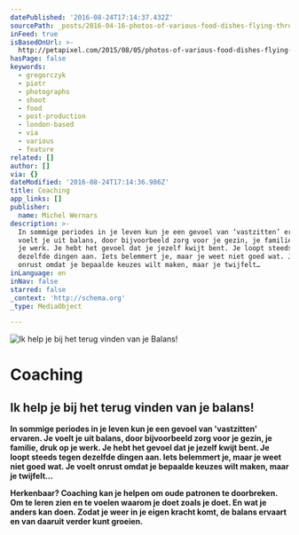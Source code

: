 ```yaml
---
datePublished: '2016-08-24T17:14:37.432Z'
sourcePath: _posts/2016-04-16-photos-of-various-food-dishes-flying-through-the-air.md
inFeed: true
isBasedOnUrl: >-
  http://petapixel.com/2015/08/05/photos-of-various-food-dishes-flying-through-the-air/
hasPage: false
keywords:
  - gregorczyk
  - piotr
  - photographs
  - shoot
  - food
  - post-production
  - london-based
  - via
  - various
  - feature
related: []
author: []
via: {}
dateModified: '2016-08-24T17:14:36.986Z'
title: Coaching
app_links: []
publisher:
  name: Michel Wernars
description: >-
  In sommige periodes in je leven kun je een gevoel van ‘vastzitten’ ervaren. Je
  voelt je uit balans, door bijvoorbeeld zorg voor je gezin, je familie, druk op
  je werk. Je hebt het gevoel dat je jezelf kwijt bent. Je loopt steeds tegen
  dezelfde dingen aan. Iets belemmert je, maar je weet niet goed wat. Je voelt
  onrust omdat je bepaalde keuzes wilt maken, maar je twijfelt…
inLanguage: en
inNav: false
starred: false
_context: 'http://schema.org'
_type: MediaObject

---
```

![Ik help je bij het terug vinden van je Balans!](https://the-grid-user-content.s3-us-west-2.amazonaws.com/bfb9b12b-71c8-465a-a2ea-4d5bb47f0a52.jpg)

# Coaching

## Ik help je bij het terug vinden van je balans!

**In sommige periodes in je leven kun je een gevoel van 'vastzitten' ervaren. Je voelt je uit balans, door bijvoorbeeld zorg voor je gezin, je familie, druk op je werk. Je hebt het gevoel dat je jezelf kwijt bent. Je loopt steeds tegen dezelfde dingen aan. Iets belemmert je, maar je weet niet goed wat. Je voelt onrust omdat je bepaalde keuzes wilt maken, maar je twijfelt...**

**Herkenbaar? Coaching kan je helpen om oude patronen te doorbreken. Om te leren zien en te voelen waarom je doet zoals je doet. En wat je anders kan doen. Zodat je weer in je eigen kracht komt, de balans ervaart en van daaruit verder kunt groeien.**